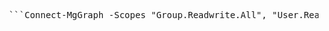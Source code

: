 <pre lang="markdown"> ```Connect-MgGraph -Scopes "Group.Readwrite.All", "User.ReadWrite.All"``` </>
